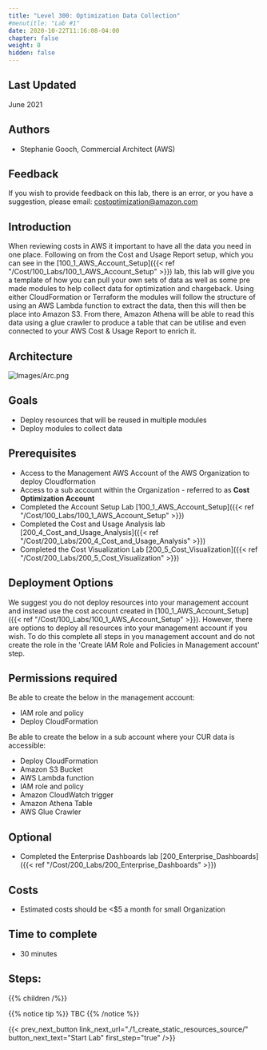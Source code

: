 ```yaml
---
title: "Level 300: Optimization Data Collection"
#menutitle: "Lab #1"
date: 2020-10-22T11:16:08-04:00
chapter: false
weight: 8
hidden: false
---
```

## Last Updated
June 2021

## Authors
- Stephanie Gooch, Commercial Architect (AWS)

## Feedback
If you wish to provide feedback on this lab, there is an error, or you have a suggestion, please email: costoptimization@amazon.com

## Introduction
When reviewing costs in AWS it important to have all the data you need in one place. Following on from the Cost and Usage Report setup, which you can see in the [100_1_AWS_Account_Setup]({{< ref "/Cost/100_Labs/100_1_AWS_Account_Setup" >}}) lab,  this lab will give you a template of how you can pull your own sets of data as well as some pre made modules to help collect data for optimization and chargeback. Using either CloudFormation or Terraform the modules will follow the structure of using an AWS Lambda function to extract the data, then this will then be place into Amazon S3. From there, Amazon Athena will be able to read this data using a glue crawler to produce a table that can be utilise and even connected to your AWS Cost & Usage Report to enrich it. 

## Architecture 

![Images/Arc.png](/Cost/300_Optimization_Data_Collection/Images/Arc.png)

## Goals
- Deploy resources that will be reused in multiple modules
- Deploy modules to collect data 


## Prerequisites
- Access to the Management AWS Account of the AWS Organization to deploy Cloudformation
- Access to a sub account within the Organization - referred to as **Cost Optimization Account**
- Completed the Account Setup Lab [100_1_AWS_Account_Setup]({{< ref "/Cost/100_Labs/100_1_AWS_Account_Setup" >}})
- Completed the Cost and Usage Analysis lab [200_4_Cost_and_Usage_Analysis]({{< ref "/Cost/200_Labs/200_4_Cost_and_Usage_Analysis" >}})
- Completed the Cost Visualization Lab [200_5_Cost_Visualization]({{< ref "/Cost/200_Labs/200_5_Cost_Visualization" >}}) 

## Deployment Options
We suggest you do not deploy resources into your management account and instead use the cost account created in [100_1_AWS_Account_Setup]({{< ref "/Cost/100_Labs/100_1_AWS_Account_Setup" >}}). However, there are options to deploy all resources into your management account if you wish. To do this complete all steps in you management account and do not create the role in the 'Create IAM Role and Policies in Management account' step.

## Permissions required

Be able to create the below in the management account:
- IAM role and policy
- Deploy CloudFormation

Be able to create the below in a sub account where your CUR data is accessible:
- Deploy CloudFormation
- Amazon S3 Bucket 
- AWS Lambda function 
- IAM role and policy
- Amazon CloudWatch trigger
- Amazon Athena Table
- AWS Glue Crawler


## Optional
- Completed the Enterprise Dashboards lab [200_Enterprise_Dashboards]({{< ref "/Cost/200_Labs/200_Enterprise_Dashboards" >}})


## Costs
- Estimated costs should be <$5 a month for small Organization 


## Time to complete
- 30 minutes

## Steps:
{{% children  /%}}

{{% notice tip %}}
TBC
{{% /notice %}}

{{< prev_next_button link_next_url="./1_create_static_resources_source/" button_next_text="Start Lab" first_step="true" />}}
